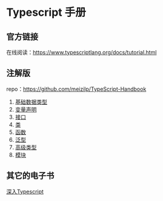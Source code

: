 # Typescript 手册

## 官方链接

在线阅读：<https://www.typescriptlang.org/docs/tutorial.html>

## 注解版

repo：<https://github.com/meizilp/TypeScript-Handbook>

1. [基础数据类型](01basic_types)
1. [变量声明](02variable_declarations)
1. [接口](03interfaces)
1. [类](04classes)
1. [函数](05functions)
1. [泛型](06generics)
1. [高级类型](07advanced_types)
1. [模块](08modules)

## 其它的电子书

[深入Typescript](https://basarat.gitbooks.io/typescript/content/)
